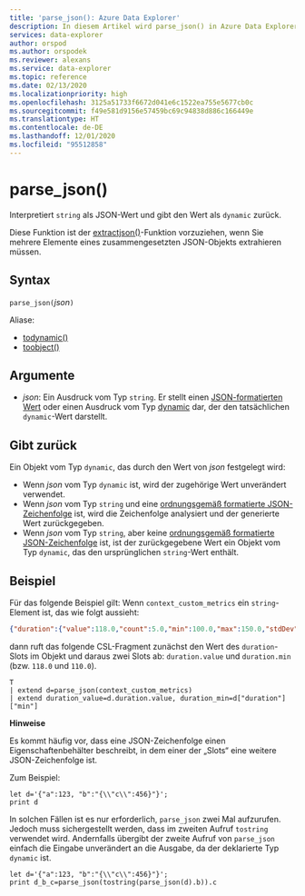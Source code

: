 ```yaml
---
title: 'parse_json(): Azure Data Explorer'
description: In diesem Artikel wird parse_json() in Azure Data Explorer beschrieben.
services: data-explorer
author: orspod
ms.author: orspodek
ms.reviewer: alexans
ms.service: data-explorer
ms.topic: reference
ms.date: 02/13/2020
ms.localizationpriority: high
ms.openlocfilehash: 3125a51733f6672d041e6c1522ea755e5677cb0c
ms.sourcegitcommit: f49e581d9156e57459bc69c94838d886c166449e
ms.translationtype: HT
ms.contentlocale: de-DE
ms.lasthandoff: 12/01/2020
ms.locfileid: "95512858"
---
```

# <a name="parse_json"></a>parse_json()

Interpretiert `string` als JSON-Wert und gibt den Wert als `dynamic` zurück.

Diese Funktion ist der [extractjson()](./extractjsonfunction.md)-Funktion vorzuziehen, wenn Sie mehrere Elemente eines zusammengesetzten JSON-Objekts extrahieren müssen.

## <a name="syntax"></a>Syntax

`parse_json(`*json*`)`

Aliase:
- [todynamic()](./todynamicfunction.md)
- [toobject()](./todynamicfunction.md)

## <a name="arguments"></a>Argumente

* *json*: Ein Ausdruck vom Typ `string`. Er stellt einen [JSON-formatierten Wert](https://json.org/) oder einen Ausdruck vom Typ [dynamic](./scalar-data-types/dynamic.md) dar, der den tatsächlichen `dynamic`-Wert darstellt.

## <a name="returns"></a>Gibt zurück

Ein Objekt vom Typ `dynamic`, das durch den Wert von *json* festgelegt wird:
* Wenn *json* vom Typ `dynamic` ist, wird der zugehörige Wert unverändert verwendet.
* Wenn *json* vom Typ `string` und eine [ordnungsgemäß formatierte JSON-Zeichenfolge](https://json.org/) ist, wird die Zeichenfolge analysiert und der generierte Wert zurückgegeben.
* Wenn *json* vom Typ `string`, aber keine [ordnungsgemäß formatierte JSON-Zeichenfolge](https://json.org/) ist, ist der zurückgegebene Wert ein Objekt vom Typ `dynamic`, das den ursprünglichen `string`-Wert enthält.

## <a name="example"></a>Beispiel

Für das folgende Beispiel gilt: Wenn `context_custom_metrics` ein `string`-Element ist, das wie folgt aussieht:

```json
{"duration":{"value":118.0,"count":5.0,"min":100.0,"max":150.0,"stdDev":0.0,"sampledValue":118.0,"sum":118.0}}
```

dann ruft das folgende CSL-Fragment zunächst den Wert des `duration`-Slots im Objekt und daraus zwei Slots ab: `duration.value` und `duration.min` (bzw. `118.0` und `110.0`).

```kusto
T
| extend d=parse_json(context_custom_metrics) 
| extend duration_value=d.duration.value, duration_min=d["duration"]["min"]
```

**Hinweise**

Es kommt häufig vor, dass eine JSON-Zeichenfolge einen Eigenschaftenbehälter beschreibt, in dem einer der „Slots“ eine weitere JSON-Zeichenfolge ist. 

Zum Beispiel:

```kusto
let d='{"a":123, "b":"{\\"c\\":456}"}';
print d
```

In solchen Fällen ist es nur erforderlich, `parse_json` zwei Mal aufzurufen. Jedoch muss sichergestellt werden, dass im zweiten Aufruf `tostring` verwendet wird. Andernfalls übergibt der zweite Aufruf von `parse_json` einfach die Eingabe unverändert an die Ausgabe, da der deklarierte Typ `dynamic` ist.

```kusto
let d='{"a":123, "b":"{\\"c\\":456}"}';
print d_b_c=parse_json(tostring(parse_json(d).b)).c
```

